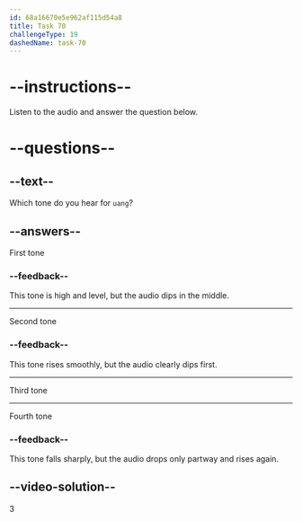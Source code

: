```yaml
---
id: 68a16670e5e962af115d54a8
title: Task 70
challengeType: 19
dashedName: task-70
---
```


<!-- (Audio) A: uǎng -->

# --instructions--

Listen to the audio and answer the question below.

# --questions--

## --text--

Which tone do you hear for `uang`?

## --answers--

First tone

### --feedback--

This tone is high and level, but the audio dips in the middle.

---

Second tone

### --feedback--

This tone rises smoothly, but the audio clearly dips first.

---

Third tone

---

Fourth tone

### --feedback--

This tone falls sharply, but the audio drops only partway and rises again.

## --video-solution--

3
